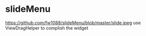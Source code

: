 # slideMenu
https://github.com/fw1088/slideMenu/blob/master/slide.jpeg
use  ViewDragHelper to complish the widget
